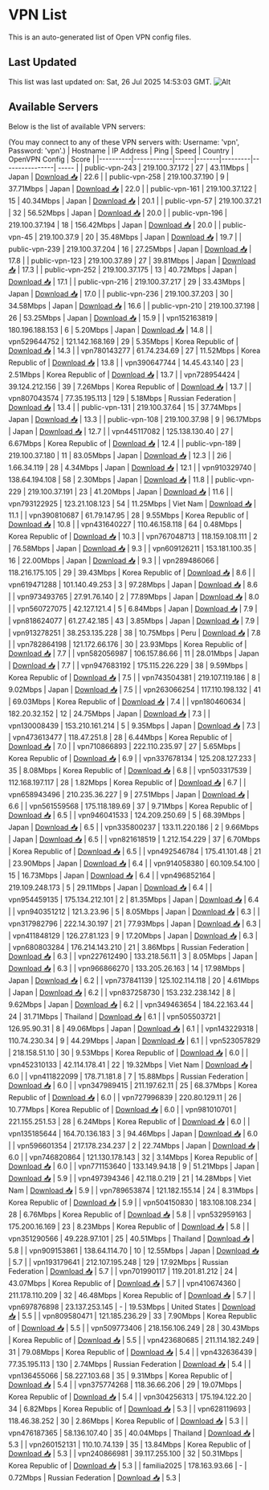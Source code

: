 # VPN List

This is an auto-generated list of Open VPN config files.

## Last Updated

This list was last updated on: Sat, 26 Jul 2025 14:53:03 GMT.
![Alt](https://repobeats.axiom.co/api/embed/186b98318ef1479477931607c1ad7d823f12451f.svg "Repobeats analytics image")

## Available Servers

Below is the list of available VPN servers:

(You may connect to any of these VPN servers with: Username: 'vpn', Password: 'vpn'.)
| Hostname | IP Address | Ping | Speed | Country | OpenVPN Config | Score |
|----------|------------|------|-------|---------|----------------| ----- |
| public-vpn-243 | 219.100.37.172 | 27 | 43.11Mbps | Japan | [Download 📥](./configs/server_0_JP.ovpn) | 22.6 |
| public-vpn-258 | 219.100.37.190 | 9 | 37.71Mbps | Japan | [Download 📥](./configs/server_1_JP.ovpn) | 22.0 |
| public-vpn-161 | 219.100.37.122 | 15 | 40.34Mbps | Japan | [Download 📥](./configs/server_2_JP.ovpn) | 20.1 |
| public-vpn-57 | 219.100.37.21 | 32 | 56.52Mbps | Japan | [Download 📥](./configs/server_3_JP.ovpn) | 20.0 |
| public-vpn-196 | 219.100.37.194 | 18 | 156.42Mbps | Japan | [Download 📥](./configs/server_4_JP.ovpn) | 20.0 |
| public-vpn-45 | 219.100.37.9 | 20 | 35.48Mbps | Japan | [Download 📥](./configs/server_5_JP.ovpn) | 19.7 |
| public-vpn-239 | 219.100.37.204 | 16 | 27.25Mbps | Japan | [Download 📥](./configs/server_6_JP.ovpn) | 17.8 |
| public-vpn-123 | 219.100.37.89 | 27 | 39.81Mbps | Japan | [Download 📥](./configs/server_7_JP.ovpn) | 17.3 |
| public-vpn-252 | 219.100.37.175 | 13 | 40.72Mbps | Japan | [Download 📥](./configs/server_8_JP.ovpn) | 17.1 |
| public-vpn-216 | 219.100.37.217 | 29 | 33.43Mbps | Japan | [Download 📥](./configs/server_9_JP.ovpn) | 17.0 |
| public-vpn-236 | 219.100.37.203 | 30 | 34.58Mbps | Japan | [Download 📥](./configs/server_10_JP.ovpn) | 16.6 |
| public-vpn-210 | 219.100.37.198 | 26 | 53.25Mbps | Japan | [Download 📥](./configs/server_11_JP.ovpn) | 15.9 |
| vpn152163819 | 180.196.188.153 | 6 | 5.20Mbps | Japan | [Download 📥](./configs/server_12_JP.ovpn) | 14.8 |
| vpn529644752 | 121.142.168.169 | 29 | 5.35Mbps | Korea Republic of | [Download 📥](./configs/server_13_KR.ovpn) | 14.3 |
| vpn780143277 | 61.74.234.69 | 27 | 11.52Mbps | Korea Republic of | [Download 📥](./configs/server_14_KR.ovpn) | 13.8 |
| vpn390647744 | 14.45.43.140 | 23 | 2.51Mbps | Korea Republic of | [Download 📥](./configs/server_15_KR.ovpn) | 13.7 |
| vpn728954424 | 39.124.212.156 | 39 | 7.26Mbps | Korea Republic of | [Download 📥](./configs/server_16_KR.ovpn) | 13.7 |
| vpn807043574 | 77.35.195.113 | 129 | 5.18Mbps | Russian Federation | [Download 📥](./configs/server_17_RU.ovpn) | 13.4 |
| public-vpn-131 | 219.100.37.64 | 15 | 37.74Mbps | Japan | [Download 📥](./configs/server_18_JP.ovpn) | 13.3 |
| public-vpn-108 | 219.100.37.98 | 9 | 96.17Mbps | Japan | [Download 📥](./configs/server_19_JP.ovpn) | 12.7 |
| vpn445117082 | 125.138.130.40 | 27 | 6.67Mbps | Korea Republic of | [Download 📥](./configs/server_20_KR.ovpn) | 12.4 |
| public-vpn-189 | 219.100.37.180 | 11 | 83.05Mbps | Japan | [Download 📥](./configs/server_21_JP.ovpn) | 12.3 |
| 2i6 | 1.66.34.119 | 28 | 4.34Mbps | Japan | [Download 📥](./configs/server_22_JP.ovpn) | 12.1 |
| vpn910329740 | 138.64.194.108 | 58 | 2.30Mbps | Japan | [Download 📥](./configs/server_23_JP.ovpn) | 11.8 |
| public-vpn-229 | 219.100.37.191 | 23 | 41.20Mbps | Japan | [Download 📥](./configs/server_24_JP.ovpn) | 11.6 |
| vpn793122925 | 123.21.108.123 | 54 | 11.25Mbps | Viet Nam | [Download 📥](./configs/server_25_VN.ovpn) | 11.1 |
| vpn390810687 | 61.79.147.95 | 28 | 9.55Mbps | Korea Republic of | [Download 📥](./configs/server_26_KR.ovpn) | 10.8 |
| vpn431640227 | 110.46.158.118 | 64 | 0.48Mbps | Korea Republic of | [Download 📥](./configs/server_27_KR.ovpn) | 10.3 |
| vpn767048713 | 118.159.108.111 | 2 | 76.58Mbps | Japan | [Download 📥](./configs/server_28_JP.ovpn) | 9.3 |
| vpn609126211 | 153.181.100.35 | 16 | 22.00Mbps | Japan | [Download 📥](./configs/server_29_JP.ovpn) | 9.3 |
| vpn289486066 | 118.216.175.105 | 29 | 39.43Mbps | Korea Republic of | [Download 📥](./configs/server_30_KR.ovpn) | 8.6 |
| vpn619471288 | 101.140.49.253 | 3 | 97.28Mbps | Japan | [Download 📥](./configs/server_31_JP.ovpn) | 8.6 |
| vpn973493765 | 27.91.76.140 | 2 | 77.89Mbps | Japan | [Download 📥](./configs/server_32_JP.ovpn) | 8.0 |
| vpn560727075 | 42.127.121.4 | 5 | 6.84Mbps | Japan | [Download 📥](./configs/server_33_JP.ovpn) | 7.9 |
| vpn818624077 | 61.27.42.185 | 43 | 3.85Mbps | Japan | [Download 📥](./configs/server_34_JP.ovpn) | 7.9 |
| vpn913278251 | 38.253.135.228 | 38 | 10.75Mbps | Peru | [Download 📥](./configs/server_35_PE.ovpn) | 7.8 |
| vpn782864198 | 121.172.66.176 | 30 | 23.93Mbps | Korea Republic of | [Download 📥](./configs/server_36_KR.ovpn) | 7.7 |
| vpn582056987 | 106.157.86.66 | 11 | 28.01Mbps | Japan | [Download 📥](./configs/server_37_JP.ovpn) | 7.7 |
| vpn947683192 | 175.115.226.229 | 38 | 9.59Mbps | Korea Republic of | [Download 📥](./configs/server_38_KR.ovpn) | 7.5 |
| vpn743504381 | 219.107.119.186 | 8 | 9.02Mbps | Japan | [Download 📥](./configs/server_39_JP.ovpn) | 7.5 |
| vpn263066254 | 117.110.198.132 | 41 | 69.03Mbps | Korea Republic of | [Download 📥](./configs/server_40_KR.ovpn) | 7.4 |
| vpn180460634 | 182.20.32.152 | 12 | 24.75Mbps | Japan | [Download 📥](./configs/server_41_JP.ovpn) | 7.3 |
| vpn130008439 | 153.210.161.214 | 5 | 9.35Mbps | Japan | [Download 📥](./configs/server_42_JP.ovpn) | 7.3 |
| vpn473613477 | 118.47.251.8 | 28 | 6.44Mbps | Korea Republic of | [Download 📥](./configs/server_43_KR.ovpn) | 7.0 |
| vpn710866893 | 222.110.235.97 | 27 | 5.65Mbps | Korea Republic of | [Download 📥](./configs/server_44_KR.ovpn) | 6.9 |
| vpn337678134 | 125.208.127.233 | 35 | 8.08Mbps | Korea Republic of | [Download 📥](./configs/server_45_KR.ovpn) | 6.8 |
| vpn503317539 | 112.168.197.117 | 28 | 1.82Mbps | Korea Republic of | [Download 📥](./configs/server_46_KR.ovpn) | 6.7 |
| vpn658943496 | 210.235.36.227 | 9 | 27.51Mbps | Japan | [Download 📥](./configs/server_47_JP.ovpn) | 6.6 |
| vpn561559568 | 175.118.189.69 | 37 | 9.71Mbps | Korea Republic of | [Download 📥](./configs/server_48_KR.ovpn) | 6.5 |
| vpn946041533 | 124.209.250.69 | 5 | 68.39Mbps | Japan | [Download 📥](./configs/server_49_JP.ovpn) | 6.5 |
| vpn335800237 | 133.11.220.186 | 2 | 9.66Mbps | Japan | [Download 📥](./configs/server_50_JP.ovpn) | 6.5 |
| vpn821618519 | 1.212.154.229 | 37 | 6.70Mbps | Korea Republic of | [Download 📥](./configs/server_51_KR.ovpn) | 6.5 |
| vpn492546784 | 175.41.101.48 | 21 | 23.90Mbps | Japan | [Download 📥](./configs/server_52_JP.ovpn) | 6.4 |
| vpn914058380 | 60.109.54.100 | 15 | 16.73Mbps | Japan | [Download 📥](./configs/server_53_JP.ovpn) | 6.4 |
| vpn496852164 | 219.109.248.173 | 5 | 29.11Mbps | Japan | [Download 📥](./configs/server_54_JP.ovpn) | 6.4 |
| vpn954459135 | 175.134.212.101 | 2 | 81.35Mbps | Japan | [Download 📥](./configs/server_55_JP.ovpn) | 6.4 |
| vpn940351212 | 121.3.23.96 | 5 | 8.05Mbps | Japan | [Download 📥](./configs/server_56_JP.ovpn) | 6.3 |
| vpn317982796 | 222.14.30.197 | 21 | 77.93Mbps | Japan | [Download 📥](./configs/server_57_JP.ovpn) | 6.3 |
| vpn411848129 | 126.27.81.123 | 9 | 17.20Mbps | Japan | [Download 📥](./configs/server_58_JP.ovpn) | 6.3 |
| vpn680803284 | 176.214.143.210 | 21 | 3.86Mbps | Russian Federation | [Download 📥](./configs/server_59_RU.ovpn) | 6.3 |
| vpn227612490 | 133.218.56.11 | 3 | 8.05Mbps | Japan | [Download 📥](./configs/server_60_JP.ovpn) | 6.3 |
| vpn966866270 | 133.205.26.163 | 14 | 17.98Mbps | Japan | [Download 📥](./configs/server_61_JP.ovpn) | 6.2 |
| vpn737841139 | 125.102.114.118 | 20 | 4.61Mbps | Japan | [Download 📥](./configs/server_62_JP.ovpn) | 6.2 |
| vpn837258730 | 153.232.238.142 | 8 | 9.62Mbps | Japan | [Download 📥](./configs/server_63_JP.ovpn) | 6.2 |
| vpn349463654 | 184.22.163.44 | 24 | 31.71Mbps | Thailand | [Download 📥](./configs/server_64_TH.ovpn) | 6.1 |
| vpn505503721 | 126.95.90.31 | 8 | 49.06Mbps | Japan | [Download 📥](./configs/server_65_JP.ovpn) | 6.1 |
| vpn143229318 | 110.74.230.34 | 9 | 44.29Mbps | Japan | [Download 📥](./configs/server_66_JP.ovpn) | 6.1 |
| vpn523057829 | 218.158.51.10 | 30 | 9.53Mbps | Korea Republic of | [Download 📥](./configs/server_67_KR.ovpn) | 6.0 |
| vpn452310133 | 42.114.178.41 | 22 | 19.32Mbps | Viet Nam | [Download 📥](./configs/server_68_VN.ovpn) | 6.0 |
| vpn411822099 | 178.71.181.8 | 7 | 15.88Mbps | Russian Federation | [Download 📥](./configs/server_69_RU.ovpn) | 6.0 |
| vpn347989415 | 211.197.62.11 | 25 | 68.37Mbps | Korea Republic of | [Download 📥](./configs/server_70_KR.ovpn) | 6.0 |
| vpn727996839 | 220.80.129.11 | 26 | 10.77Mbps | Korea Republic of | [Download 📥](./configs/server_71_KR.ovpn) | 6.0 |
| vpn981010701 | 221.155.251.53 | 28 | 6.24Mbps | Korea Republic of | [Download 📥](./configs/server_72_KR.ovpn) | 6.0 |
| vpn135185644 | 164.70.136.183 | 3 | 94.46Mbps | Japan | [Download 📥](./configs/server_73_JP.ovpn) | 6.0 |
| vpn596601354 | 217.178.234.237 | 2 | 22.74Mbps | Japan | [Download 📥](./configs/server_74_JP.ovpn) | 6.0 |
| vpn746820864 | 121.130.178.143 | 32 | 3.14Mbps | Korea Republic of | [Download 📥](./configs/server_75_KR.ovpn) | 6.0 |
| vpn771153640 | 133.149.94.18 | 9 | 51.21Mbps | Japan | [Download 📥](./configs/server_76_JP.ovpn) | 5.9 |
| vpn497394346 | 42.118.0.219 | 21 | 14.28Mbps | Viet Nam | [Download 📥](./configs/server_77_VN.ovpn) | 5.9 |
| vpn789653874 | 121.182.155.14 | 24 | 8.31Mbps | Korea Republic of | [Download 📥](./configs/server_78_KR.ovpn) | 5.9 |
| vpn504150830 | 183.108.108.234 | 28 | 6.76Mbps | Korea Republic of | [Download 📥](./configs/server_79_KR.ovpn) | 5.8 |
| vpn532959163 | 175.200.16.169 | 23 | 8.23Mbps | Korea Republic of | [Download 📥](./configs/server_80_KR.ovpn) | 5.8 |
| vpn351290566 | 49.228.97.101 | 25 | 40.51Mbps | Thailand | [Download 📥](./configs/server_81_TH.ovpn) | 5.8 |
| vpn909153861 | 138.64.114.70 | 10 | 12.55Mbps | Japan | [Download 📥](./configs/server_82_JP.ovpn) | 5.7 |
| vpn193179641 | 212.107.195.248 | 129 | 17.92Mbps | Russian Federation | [Download 📥](./configs/server_83_RU.ovpn) | 5.7 |
| vpn701990117 | 119.201.81.212 | 24 | 43.07Mbps | Korea Republic of | [Download 📥](./configs/server_84_KR.ovpn) | 5.7 |
| vpn410674360 | 211.178.110.209 | 32 | 46.48Mbps | Korea Republic of | [Download 📥](./configs/server_85_KR.ovpn) | 5.7 |
| vpn697876898 | 23.137.253.145 | - | 19.53Mbps | United States | [Download 📥](./configs/server_86_US.ovpn) | 5.5 |
| vpn809580471 | 121.185.236.29 | 33 | 7.90Mbps | Korea Republic of | [Download 📥](./configs/server_87_KR.ovpn) | 5.5 |
| vpn509773406 | 218.156.106.249 | 28 | 30.43Mbps | Korea Republic of | [Download 📥](./configs/server_88_KR.ovpn) | 5.5 |
| vpn423680685 | 211.114.182.249 | 31 | 79.08Mbps | Korea Republic of | [Download 📥](./configs/server_89_KR.ovpn) | 5.4 |
| vpn432636439 | 77.35.195.113 | 130 | 2.74Mbps | Russian Federation | [Download 📥](./configs/server_90_RU.ovpn) | 5.4 |
| vpn136455066 | 58.227.103.68 | 35 | 9.31Mbps | Korea Republic of | [Download 📥](./configs/server_91_KR.ovpn) | 5.4 |
| vpn375774268 | 118.36.66.206 | 29 | 19.07Mbps | Korea Republic of | [Download 📥](./configs/server_92_KR.ovpn) | 5.4 |
| vpn304256313 | 175.194.122.20 | 34 | 6.82Mbps | Korea Republic of | [Download 📥](./configs/server_93_KR.ovpn) | 5.3 |
| vpn628119693 | 118.46.38.252 | 30 | 2.86Mbps | Korea Republic of | [Download 📥](./configs/server_94_KR.ovpn) | 5.3 |
| vpn476187365 | 58.136.107.40 | 35 | 40.04Mbps | Thailand | [Download 📥](./configs/server_95_TH.ovpn) | 5.3 |
| vpn260152131 | 110.10.74.139 | 35 | 13.84Mbps | Korea Republic of | [Download 📥](./configs/server_96_KR.ovpn) | 5.3 |
| vpn240866981 | 39.117.255.100 | 32 | 50.31Mbps | Korea Republic of | [Download 📥](./configs/server_97_KR.ovpn) | 5.3 |
| familia2025 | 178.163.93.66 | - | 0.72Mbps | Russian Federation | [Download 📥](./configs/server_98_RU.ovpn) | 5.3 |
